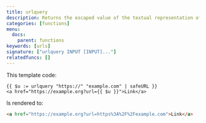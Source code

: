```yaml
---
title: urlquery
description: Returns the escaped value of the textual representation of its arguments in a form suitable for embedding in a URL query.
categories: [functions]
menu:
  docs:
    parent: functions
keywords: [urls]
signature: ["urlquery INPUT [INPUT]..."]
relatedfuncs: []
---
```



This template code:

```go-html-template
{{ $u := urlquery "https://" "example.com" | safeURL }}
<a href="https://example.org?url={{ $u }}">Link</a>
```

Is rendered to:

```html
<a href="https://example.org?url=https%3A%2F%2Fexample.com">Link</a>
```
